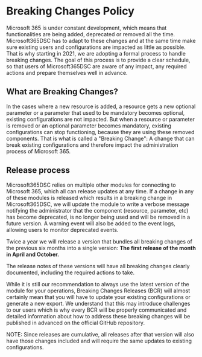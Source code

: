 # Breaking Changes Policy

Microsoft 365 is under constant development, which means that functionalities are being added, deprecated or removed all the time. Microsoft365DSC has to adapt to these changes and at the same time make sure existing users and configurations are impacted as little as possible. That is why starting in 2021, we are adopting a formal process to handle breaking changes. The goal of this process is to provide a clear schedule, so that users of Microsoft365DSC are aware of any impact, any required actions and prepare themselves well in advance.

## What are Breaking Changes?

In the cases where a new resource is added, a resource gets a new optional parameter or a parameter that used to be mandatory becomes optional, existing configurations are not impacted. But when a resource or parameter is removed or an optional parameter becomes mandatory, existing configurations can stop functioning, because they are using these removed components. That is what is called a "Breaking Change": A change that can break existing configurations and therefore impact the administration process of Microsoft 365.

## Release process

Microsoft365DSC relies on multiple other modules for connecting to Microsoft 365, which all can release updates at any time. If a change in any of these modules is released which results in a breaking change in Microsoft365DSC, we will update the module to write a verbose message notifying the administrator that the component (resource, parameter, etc) has become deprecated, is no longer being used and will be removed in a future version. A warning event will also be added to the event logs, allowing users to monitor deprecated events.

Twice a year we will release a version that bundles all breaking changes of the previous six months into a single version: **The first release of the month in April and October.**

The release notes of these versions will have all breaking changes clearly documented, including the required actions to take.

While it is still our recommendation to always use the latest version of the module for your operations, Breaking Changes Releases (BCR) will almost certainly mean that you will have to update your existing configurations or generate a new export. We understand that this may introduce challenges to our users which is why every BCR will be properly communicated and detailed information about how to address these breaking changes will be published in advanced on the official GitHub repository.

NOTE: Since releases are cumulative, all releases after that version will also have those changes included and will require the same updates to existing configurations.
